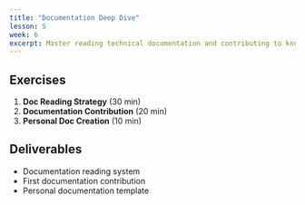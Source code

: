 ```yaml
---
title: "Documentation Deep Dive"
lesson: 5
week: 6
excerpt: Master reading technical documentation and contributing to knowledge bases.
---
```


## Exercises

1. **Doc Reading Strategy** (30 min)
2. **Documentation Contribution** (20 min)
3. **Personal Doc Creation** (10 min)

## Deliverables

- Documentation reading system
- First documentation contribution
- Personal documentation template
